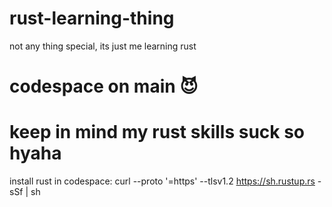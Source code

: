 # rust-learning-thing
not any thing special, its just me learning rust

# codespace on main :smiling_imp:

# keep in mind my rust skills suck so hyaha
install rust in codespace: curl --proto '=https' --tlsv1.2 https://sh.rustup.rs -sSf | sh
